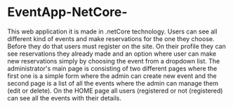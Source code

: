 # EventApp-NetCore-
This web application it is made in .netCore technology. Users can see all different kind of events and make reservations for the one they choose. Before they do that users must register on the site. On their profile they can see reservations they already made and an option where user can make new reservations simply by choosing the event from a dropdown list. The administrator's main page is consisting of two different pages where the first one is a simple form where the admin can create new event and the second page is a list of all the events where the admin can manage them (edit or delete). On the HOME page all users (registered or not (registered) can see all the events with their details.
